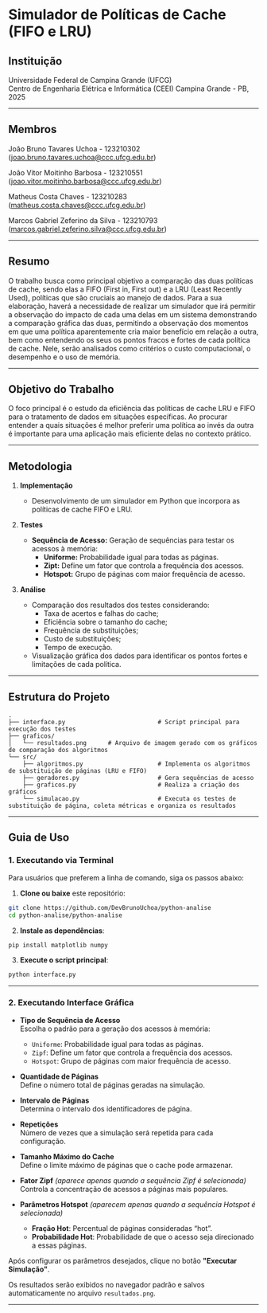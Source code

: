 # Simulador de Políticas de Cache (FIFO e LRU)

## Instituição  
Universidade Federal de Campina Grande (UFCG)  
Centro de Engenharia Elétrica e Informática (CEEI) 
Campina Grande - PB, 2025  

---

## Membros

João Bruno Tavares Uchoa - 123210302 (joao.bruno.tavares.uchoa@ccc.ufcg.edu.br)

João Vitor Moitinho Barbosa - 123210551 (joao.vitor.moitinho.barbosa@ccc.ufcg.edu.br)

Matheus Costa Chaves - 123210283 (matheus.costa.chaves@ccc.ufcg.edu.br)

Marcos Gabriel Zeferino da Silva - 123210793 (marcos.gabriel.zeferino.silva@ccc.ufcg.edu.br)

---

## Resumo  
O trabalho busca como principal objetivo a comparação das duas políticas de cache, sendo elas a FIFO (First in, First out) e a LRU (Least Recently Used), políticas que são cruciais ao manejo de dados. Para a sua elaboração, haverá a necessidade de realizar um simulador que irá permitir a observação do impacto de cada uma delas em um sistema demonstrando a comparação gráfica das duas, permitindo a observação dos momentos em que uma política aparentemente cria maior benefício em relação a outra, bem como entendendo os seus os pontos fracos e fortes de cada política de cache. Nele, serão analisados como critérios o custo computacional, o desempenho e o uso de memória.

---

## Objetivo do Trabalho  
O foco principal é o estudo da eficiência das políticas de cache LRU e FIFO para o tratamento de dados em situações específicas. Ao procurar entender a quais situações é melhor preferir uma política ao invés da outra é importante para uma aplicação mais eficiente delas no contexto prático.

---

## Metodologia

1. **Implementação**  
   - Desenvolvimento de um simulador em Python que incorpora as políticas de cache FIFO e LRU.

2. **Testes**  
   - **Sequência de Acesso:** Geração de sequências para testar os acessos à memória:
     - **Uniforme:** Probabilidade igual para todas as páginas.
     - **Zipt:** Define um fator que controla a frequência dos acessos.
     - **Hotspot:** Grupo de páginas com maior frequência de acesso.

3. **Análise**  
   - Comparação dos resultados dos testes considerando:
     - Taxa de acertos e falhas do cache;
     - Eficiência sobre o tamanho do cache;
     - Frequência de substituições;
     - Custo de substituições;
     - Tempo de execução.
   - Visualização gráfica dos dados para identificar os pontos fortes e limitações de cada política.

---

## Estrutura do Projeto

```plaintext
.
├── interface.py                          # Script principal para execução dos testes
├── graficos/
│   └── resultados.png		# Arquivo de imagem gerado com os gráficos de comparação dos algoritmos
└── src/
    ├── algoritmos.py                     # Implementa os algoritmos de substituição de páginas (LRU e FIFO)
    ├── geradores.py                      # Gera sequências de acesso
    ├── graficos.py                       # Realiza a criação dos gráficos
    └── simulacao.py                      # Executa os testes de substituição de página, coleta métricas e organiza os resultados

```

---

## Guia de Uso


### 1. Executando via Terminal

Para usuários que preferem a linha de comando, siga os passos abaixo:

1. **Clone ou baixe** este repositório:
```bash
git clone https://github.com/DevBrunoUchoa/python-analise
cd python-analise/python-analise
```

2. **Instale as dependências**:
```bash
pip install matplotlib numpy
```

3. **Execute o script principal**:
```bash
python interface.py
```

---

### 2. Executando Interface Gráfica

- **Tipo de Sequência de Acesso**  
  Escolha o padrão para a geração dos acessos à memória:
  - `Uniforme`: Probabilidade igual para todas as páginas.
  - `Zipf`: Define um fator que controla a frequência dos acessos.
  - `Hotspot`: Grupo de páginas com maior frequência de acesso.

- **Quantidade de Páginas**  
  Define o número total de páginas geradas na simulação.

- **Intervalo de Páginas**  
  Determina o intervalo dos identificadores de página.

- **Repetições**  
  Número de vezes que a simulação será repetida para cada configuração.

- **Tamanho Máximo do Cache**  
  Define o limite máximo de páginas que o cache pode armazenar.

- **Fator Zipf** *(aparece apenas quando a sequência Zipf é selecionada)*  
  Controla a concentração de acessos a páginas mais populares.

- **Parâmetros Hotspot** *(aparecem apenas quando a sequência Hotspot é selecionada)*  
  - **Fração Hot**: Percentual de páginas consideradas “hot”.
  - **Probabilidade Hot**: Probabilidade de que o acesso seja direcionado a essas páginas.

Após configurar os parâmetros desejados, clique no botão **"Executar Simulação"**.

Os resultados serão exibidos no navegador padrão e salvos automaticamente no arquivo `resultados.png`.

---
